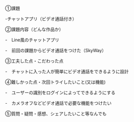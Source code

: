 ①課題

-チャットアプリ（ビデオ通話付き）

②課題内容（どんな作品か）

-　Line風のチャットアプリ

-　前回の課題からビデオ通話をつけた（SkyWay）

③工夫した点・こだわった点

-　チャットに入った人が簡単にビデオ通話をできるように設計

④難しかった点・次回トライしたいこと(又は機能)

-　ユーザーの識別をログインによってできるようにする

-　カメラオフなどビデオ通話で必要な機能をつけたい

⑤質問・疑問・感想、シェアしたいこと等なんでも
